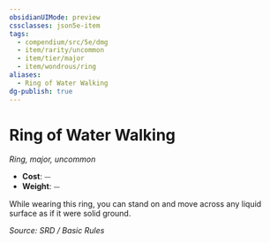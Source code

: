 ```yaml
---
obsidianUIMode: preview
cssclasses: json5e-item
tags:
  - compendium/src/5e/dmg
  - item/rarity/uncommon
  - item/tier/major
  - item/wondrous/ring
aliases:
  - Ring of Water Walking
dg-publish: true
---
```

# Ring of Water Walking
*Ring, major, uncommon*  

- **Cost**: ⏤
- **Weight**: ⏤

While wearing this ring, you can stand on and move across any liquid surface as if it were solid ground.

*Source: SRD / Basic Rules*